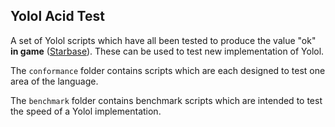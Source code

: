 ## Yolol Acid Test

A set of Yolol scripts which have all been tested to produce the value "ok" **in game** ([Starbase](https://store.steampowered.com/app/454120/Starbase/)). These can be used to test new implementation of Yolol.

The `conformance` folder contains scripts which are each designed to test one area of the language.

The `benchmark` folder contains benchmark scripts which are intended to test the speed of a Yolol implementation.